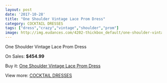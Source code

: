 ```yaml
---
layout: post
date: '2017-10-28'
title: "One Shoulder Vintage Lace Prom Dress"
category: COCKTAIL DRESSES
tags: ["dress","crazy","vintage","shoulder","prom"]
image: http://img.eudances.com/4202-thickbox_default/one-shoulder-vintage-lace-prom-dress.jpg
---
```

One Shoulder Vintage Lace Prom Dress

On Sales: **$454.99**
<a href="https://www.eudances.com/en/cocktail-dresses/1402-one-shoulder-vintage-lace-prom-dress.html"><amp-img layout="responsive" width="600" height="600" src="//img.eudances.com/4202-thickbox_default/one-shoulder-vintage-lace-prom-dress.jpg" alt="One Shoulder Vintage Lace Prom Dress 0" /></a>
<a href="https://www.eudances.com/en/cocktail-dresses/1402-one-shoulder-vintage-lace-prom-dress.html"><amp-img layout="responsive" width="600" height="600" src="//img.eudances.com/4207-thickbox_default/one-shoulder-vintage-lace-prom-dress.jpg" alt="One Shoulder Vintage Lace Prom Dress 1" /></a>
<a href="https://www.eudances.com/en/cocktail-dresses/1402-one-shoulder-vintage-lace-prom-dress.html"><amp-img layout="responsive" width="600" height="600" src="//img.eudances.com/4206-thickbox_default/one-shoulder-vintage-lace-prom-dress.jpg" alt="One Shoulder Vintage Lace Prom Dress 2" /></a>
<a href="https://www.eudances.com/en/cocktail-dresses/1402-one-shoulder-vintage-lace-prom-dress.html"><amp-img layout="responsive" width="600" height="600" src="//img.eudances.com/4205-thickbox_default/one-shoulder-vintage-lace-prom-dress.jpg" alt="One Shoulder Vintage Lace Prom Dress 3" /></a>
<a href="https://www.eudances.com/en/cocktail-dresses/1402-one-shoulder-vintage-lace-prom-dress.html"><amp-img layout="responsive" width="600" height="600" src="//img.eudances.com/4204-thickbox_default/one-shoulder-vintage-lace-prom-dress.jpg" alt="One Shoulder Vintage Lace Prom Dress 4" /></a>
<a href="https://www.eudances.com/en/cocktail-dresses/1402-one-shoulder-vintage-lace-prom-dress.html"><amp-img layout="responsive" width="600" height="600" src="//img.eudances.com/4203-thickbox_default/one-shoulder-vintage-lace-prom-dress.jpg" alt="One Shoulder Vintage Lace Prom Dress 5" /></a>

Buy it: [One Shoulder Vintage Lace Prom Dress](https://www.eudances.com/en/cocktail-dresses/1402-one-shoulder-vintage-lace-prom-dress.html "One Shoulder Vintage Lace Prom Dress")

View more: [COCKTAIL DRESSES](https://www.eudances.com/en/14-cocktail-dresses "COCKTAIL DRESSES")